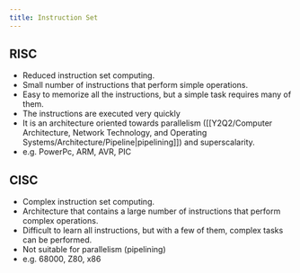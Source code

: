 ```yaml
---
title: Instruction Set
---
```


## RISC
- Reduced instruction set computing.
- Small number of instructions that perform simple operations.
- Easy to memorize all the instructions, but a simple task requires many of them.
- The instructions are executed very quickly
- It is an architecture oriented towards parallelism ([[Y2Q2/Computer Architecture, Network Technology, and Operating Systems/Architecture/Pipeline|pipelining]]) and superscalarity.
- e.g. PowerPc, ARM, AVR, PIC

## CISC
- Complex instruction set computing.
- Architecture that contains a large number of instructions that perform complex operations.
- Difficult to learn all instructions, but with a few of them, complex tasks can be performed.
- Not suitable for parallelism (pipelining)
- e.g. 68000, Z80, x86